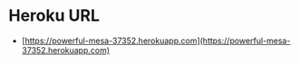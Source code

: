# Heroku URL
- [https://powerful-mesa-37352.herokuapp.com](https://powerful-mesa-37352.herokuapp.com)